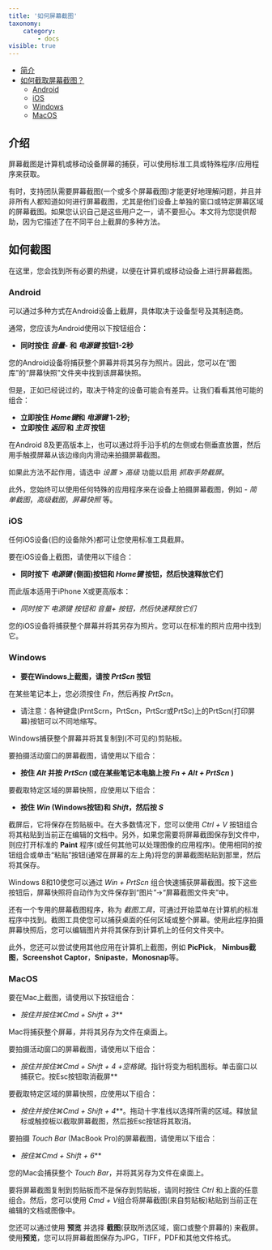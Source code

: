 ```yaml
---
title: '如何屏幕截图'
taxonomy:
    category:
        - docs
visible: true
---
```


* [简介](#intro)
* [如何截取屏幕截图？](#take截屏)
    * [Android](#android)
    * [iOS](#ios)
    * [Windows](#windows)
    * [MacOS](#mac)

<a name="intro"></a>

## 介绍

屏幕截图是计算机或移动设备屏幕的捕获，可以使用标准工具或特殊程序/应用程序来获取。

有时，支持团队需要屏幕截图(一个或多个屏幕截图)才能更好地理解问题，并且并非所有人都知道如何进行屏幕截图，尤其是他们设备上单独的窗口或特定屏幕区域的屏幕截图。如果您认识自己是这些用户之一，请不要担心。本文将为您提供帮助，因为它描述了在不同平台上截屏的多种方法。

<a name="take-screenshot"></a>

## 如何截图

在这里，您会找到所有必要的热键，以便在计算机或移动设备上进行屏幕截图。

<a name="android"></a>

### Android

可以通过多种方式在Android设备上截屏，具体取决于设备型号及其制造商。

通常，您应该为Android使用以下按钮组合：

+ **同时按住 *音量-* 和 *电源键* 按钮1-2秒**

您的Android设备将捕获整个屏幕并将其另存为照片。因此，您可以在“图库”的“屏幕快照”文件夹中找到该屏幕快照。

但是，正如已经说过的，取决于特定的设备可能会有差异。让我们看看其他可能的组合：

+ **立即按住 *Home键*和 *电源键* 1-2秒;**
+ **立即按住 *返回* 和 *主页* 按钮**

在Android 8及更高版本上，也可以通过将手沿手机的左侧或右侧垂直放置，然后用手触摸屏幕从该边缘向内滑动来拍摄屏幕截图。

如果此方法不起作用，请选中 *设置* > *高级* 功能以启用 *抓取手势截屏*。

此外，您始终可以使用任何特殊的应用程序来在设备上拍摄屏幕截图，例如 - *简单截图*，*高级截图*，*屏幕快照* 等。

<a name="ios"></a>

### iOS

任何iOS设备(旧的设备除外)都可让您使用标准工具截屏。

要在iOS设备上截图，请使用以下组合：

+ **同时按下 *电源键* (侧面)按钮和 *Home键* 按钮，然后快速释放它们**

而此版本适用于iPhone X或更高版本：

+ **同时按下* 电源键 *按钮和* 音量+ *按钮，然后快速释放它们**

您的iOS设备将捕获整个屏幕并将其另存为照片。您可以在标准的照片应用中找到它。

<a name="windows"></a>

### Windows

+ **要在Windows上截图，请按 *PrtScn* 按钮**

在某些笔记本上，您必须按住 *Fn*，然后再按 *PrtScn*。

* 请注意：各种键盘(PrntScrn，PrtScn，PrtScr或PrtSc)上的PrtScn(打印屏幕)按钮可以不同地缩写。

Windows捕获整个屏幕并将其复制到(不可见的)剪贴板。

要拍摄活动窗口的屏幕截图，请使用以下组合：

+ **按住 *Alt* 并按 *PrtScn* (或在某些笔记本电脑上按 *Fn + Alt + PrtScn* )**

要截取特定区域的屏幕快照，应使用以下组合：

+ **按住 *Win* (Windows按钮)和 *Shift*，然后按 *S***

截屏后，它将保存在剪贴板中。在大多数情况下，您可以使用 *Ctrl + V* 按钮组合将其粘贴到当前正在编辑的文档中。另外，如果您需要将屏幕截图保存到文件中，则应打开标准的 **Paint** 程序(或任何其他可以处理图像的应用程序)。使用相同的按钮组合或单击“粘贴”按钮(通常在屏幕的左上角)将您的屏幕截图粘贴到那里，然后将其保存。

Windows 8和10使您可以通过 *Win + PrtScn* 组合快速捕获屏幕截图。按下这些按钮后，屏幕快照将自动作为文件保存到“图片”->“屏幕截图文件夹”中。

还有一个专用的屏幕截图程序，称为 *截图工具*，可通过开始菜单在计算机的标准程序中找到。截图工具使您可以捕获桌面的任何区域或整个屏幕。使用此程序拍摄屏幕快照后，您可以编辑图片并将其保存到计算机上的任何文件夹中。

此外，您还可以尝试使用其他应用在计算机上截图，例如 **PicPick**， **Nimbus截图**，**Screenshot Captor**，**Snipaste**，**Monosnap**等。

<a name="mac"></a>

### MacOS

要在Mac上截图，请使用以下按钮组合：

+ **按住并按住*⌘Cmd + Shift + 3***

Mac将捕获整个屏幕，并将其另存为文件在桌面上。

要拍摄活动窗口的屏幕截图，请使用以下组合：

+ **按住并按住*⌘Cmd + Shift + 4 +空格键*。指针将变为相机图标。单击窗口以捕获它。按Esc按钮取消截屏**

要截取特定区域的屏幕快照，应使用以下组合：

+ **按住并按住*⌘Cmd + Shift + 4***。拖动十字准线以选择所需的区域。释放鼠标或触控板以截取屏幕截图，然后按Esc按钮将其取消。

要拍摄 *Touch Bar* (MacBook Pro)的屏幕截图，请使用以下组合：

+ **按住*⌘Cmd + Shift + 6***

您的Mac会捕获整个 *Touch Bar*，并将其另存为文件在桌面上。

要将屏幕截图复制到剪贴板而不是保存到剪贴板，请同时按住 *Ctrl* 和上面的任意组合。然后，您可以使用 *Cmd + V*组合将屏幕截图(来自剪贴板)粘贴到当前正在编辑的文档或图像中。

您还可以通过使用 **预览** 并选择 **截图**(获取所选区域，窗口或整个屏幕的) 来截屏。使用**预览**，您可以将屏幕截图保存为JPG，TIFF，PDF和其他文件格式。

<a name="windows-phone"></a>
